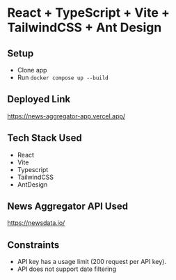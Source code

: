 # React + TypeScript + Vite + TailwindCSS + Ant Design


## Setup

- Clone app
- Run `docker compose up --build`

## Deployed Link
https://news-aggregator-app.vercel.app/

## Tech Stack Used
 - React
 - Vite
 - Typescript
 - TailwindCSS
 - AntDesign

## News Aggregator API Used
  https://newsdata.io/

## Constraints
 - API key has a usage limit (200 request per API key).
 - API does not support date filtering
